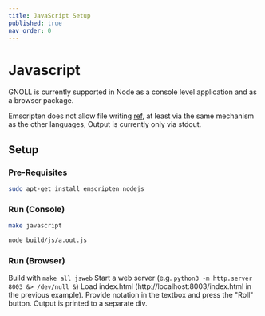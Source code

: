 ```yaml
---
title: JavaScript Setup
published: true
nav_order: 0
---
```


# Javascript

GNOLL is currently supported in Node as a console level application and as a browser package.

Emscripten does not allow file writing [ref](https://stackoverflow.com/a/54384808), 
at least via the same mechanism as the other languages, 
Output is currently only via stdout.

## Setup

### Pre-Requisites

```bash
sudo apt-get install emscripten nodejs
```

### Run (Console)

```bash
make javascript
```

```bash
node build/js/a.out.js
```

### Run (Browser)

Build with `make all jsweb`
Start a web server (e.g. `python3 -m http.server 8003 &> /dev/null &`)
Load index.html (http://localhost:8003/index.html in the previous example).
Provide notation in the textbox and press the "Roll" button. Output is printed to a separate div.
